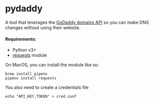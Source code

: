 # pydaddy

A tool that leverages the [GoDaddy domains API](https://developer.godaddy.com/doc/endpoint/domains#/) so you can make DNS changes without using their website.

#### Requirements:
* Python v3+
* [requests](https://github.com/requests/requests) module


On MacOS, you can install the module like so:
    
    brew install pipenv
    pipenv install requests

You also need to create a credentials file
    
    echo "API_KEY,TOKEN" > cred.conf



